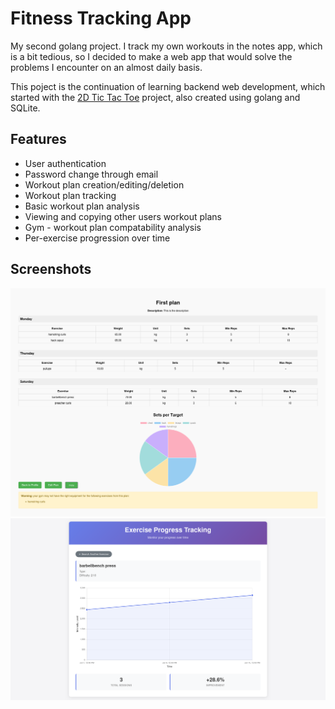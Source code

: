 # Fitness Tracking App
My second golang project.
I track my own workouts in the notes app, which is a bit tedious, so I decided to make a web app that would solve the problems I encounter on an almost daily basis.

This poject is the continuation of learning backend web development, which started with the [2D Tic Tac Toe](https://github.com/SteveMCWin/golang_tic_tac_toe) project, also created using golang and SQLite.

## Features
- User authentication
- Password change through email
- Workout plan creation/editing/deletion
- Workout plan tracking
- Basic workout plan analysis
- Viewing and copying other users workout plans
- Gym - workout plan compatability analysis
- Per-exercise progression over time

## Screenshots
![Check out the screenshots directory](screenshots/plan_example.png?raw=true)
![Check out the screenshots directory](screenshots/exercise_tracking.png?raw=true)

